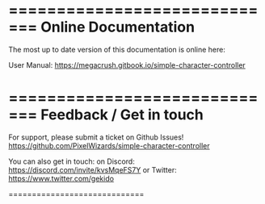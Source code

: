 =============================
Online Documentation
=============================
The most up to date version of this documentation is online here:

User Manual: https://megacrush.gitbook.io/simple-character-controller

=============================
Feedback / Get in touch
=============================
For support, please submit a ticket on Github Issues!
https://github.com/PixelWizards/simple-character-controller

You can also get in touch:
	on Discord: https://discord.com/invite/kvsMqeFS7Y
	or Twitter: https://www.twitter.com/gekido

=============================
